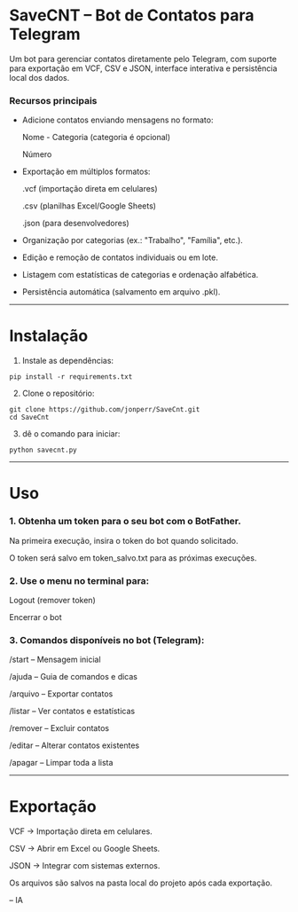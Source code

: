 # SaveCNT – Bot de Contatos para Telegram

Um bot para gerenciar contatos diretamente pelo Telegram, com suporte para exportação em VCF, CSV e JSON, interface interativa e persistência local dos dados.

### Recursos principais

- Adicione contatos enviando mensagens no formato:

  Nome - Categoria (categoria é opcional)

  Número

- Exportação em múltiplos formatos:

  .vcf (importação direta em celulares)

  .csv (planilhas Excel/Google Sheets)

  .json (para desenvolvedores)


- Organização por categorias (ex.: "Trabalho", "Família", etc.).

- Edição e remoção de contatos individuais ou em lote.

- Listagem com estatísticas de categorias e ordenação alfabética.

- Persistência automática (salvamento em arquivo .pkl).



---

# Instalação

1. Instale as dependências:

```
pip install -r requirements.txt
```


2. Clone o repositório:

```
git clone https://github.com/jonperr/SaveCnt.git
cd SaveCnt
```


3. dê o comando para iniciar:

```
python savecnt.py
```


---

# Uso

### 1. Obtenha um token para o seu bot com o BotFather.

Na primeira execução, insira o token do bot quando solicitado.

O token será salvo em token_salvo.txt para as próximas execuções.



### 2. Use o menu no terminal para:

Logout (remover token)

Encerrar o bot



### 3. Comandos disponíveis no bot (Telegram):

/start – Mensagem inicial

/ajuda – Guia de comandos e dicas

/arquivo – Exportar contatos

/listar – Ver contatos e estatísticas

/remover – Excluir contatos

/editar – Alterar contatos existentes

/apagar – Limpar toda a lista





---

# Exportação

VCF → Importação direta em celulares.

CSV → Abrir em Excel ou Google Sheets.

JSON → Integrar com sistemas externos.


Os arquivos são salvos na pasta local do projeto após cada exportação.


– IA